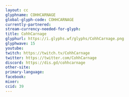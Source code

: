 ```yaml
---
layout: cc
glyphname: COHHCARNAGE
global-glyph-code: COHHCARNAGE
currently-partnered: 
stream-currency-needed-for-glyph: 
title: CohhCarnage
glyphurl: https://i.glyphs.wf/glyphs/CohhCarnage.png
glyphwave: 15
youtube: 
twitch: https://twitch.tv/CohhCarnage
twitter: https://twitter.com/CohhCarnage
discord: https://dis.gd/cohhcarnage
other-site: 
primary-language: 
facebook: 
mixer: 
ccid: 39
---
```


